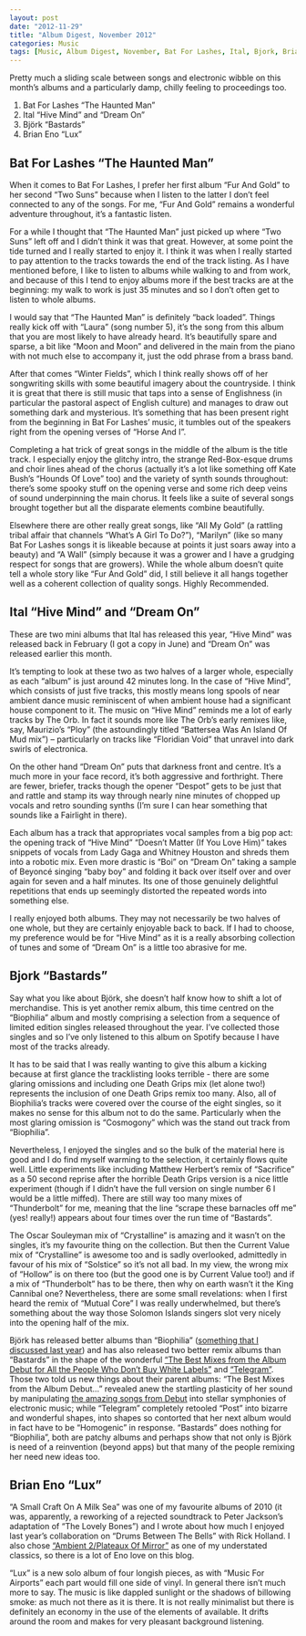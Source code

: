 ```yaml
---
layout: post
date: "2012-11-29"
title: "Album Digest, November 2012"
categories: Music
tags: [Music, Album Digest, November, Bat For Lashes, Ital, Bjork, Brian Eno]
---
```


Pretty much a sliding scale between songs and electronic wibble on this month’s albums and a particularly damp, chilly feeling to proceedings too.

1. Bat For Lashes “The Haunted Man”
2. Ital “Hive Mind” and “Dream On”
3. Björk “Bastards”
4. Brian Eno “Lux”

## Bat For Lashes “The Haunted Man”

When it comes to Bat For Lashes, I prefer her first album “Fur And Gold” to her second “Two Suns” because when I listen to the latter I don’t feel connected to any of the songs. For me, “Fur And Gold” remains a wonderful adventure throughout, it’s a fantastic listen.

For a while I thought that “The Haunted Man” just picked up where “Two Suns” left off and I didn’t think it was that great. However, at some point the tide turned and I really started to enjoy it. I think it was when I really started to pay attention to the tracks towards the end of the track listing. As I have mentioned before, I like to listen to albums while walking to and from work, and because of this I tend to enjoy albums more if the best tracks are at the beginning: my walk to work is just 35 minutes and so I don’t often get to listen to whole albums.

I would say that “The Haunted Man” is definitely “back loaded”. Things really kick off with “Laura” (song number 5), it’s the song from this album that you are most likely to have already heard. It’s beautifully spare and sparse, a bit like “Moon and Moon” and delivered in the main from the piano with not much else to accompany it, just the odd phrase from a brass band.

After that comes “Winter Fields”, which I think really shows off of her songwriting skills with some beautiful imagery about the countryside. I think it is great that there is still music that taps into a sense of Englishness (in particular the pastoral aspect of English culture) and manages to draw out something dark and mysterious. It’s something that has been present right from the beginning in Bat For Lashes’ music, it tumbles out of the speakers right from the opening verses of “Horse And I”.

Completing a hat trick of great songs in the middle of the album is the title track. I especially enjoy the glitchy intro, the strange Red-Box-esque drums and choir lines ahead of the chorus (actually it’s a lot like something off Kate Bush’s “Hounds Of Love” too) and the variety of synth sounds throughout: there’s some spooky stuff on the opening verse and some rich deep veins of sound underpinning the main chorus. It feels like a suite of several songs brought together but all the disparate elements combine beautifully.

Elsewhere there are other really great songs, like “All My Gold” (a rattling tribal affair that channels “What’s A Girl To Do?”), “Marilyn” (like so many Bat For Lashes songs it is likeable because at points it just soars away into a beauty) and “A Wall” (simply because it was a grower and I have a grudging respect for songs that are growers). While the whole album doesn’t quite tell a whole story like “Fur And Gold” did, I still believe it all hangs together well as a coherent collection of quality songs. Highly Recommended.

## Ital “Hive Mind” and “Dream On”

These are two mini albums that Ital has released this year, “Hive Mind” was released back in February (I got a copy in June) and “Dream On” was released earlier this month.

It’s tempting to look at these two as two halves of a larger whole, especially as each “album” is just around 42 minutes long. In the case of “Hive Mind”, which consists of just five tracks, this mostly means long spools of near ambient dance music reminiscent of when ambient house had a significant house component to it. The music on “Hive Mind” reminds me a lot of early tracks by The Orb. In fact it sounds more like The Orb’s early remixes like, say, Maurizio’s “Ploy” (the astoundingly titled “Battersea Was An Island Of Mud mix”) – particularly on tracks like “Floridian Void” that unravel into dark swirls of electronica.

On the other hand “Dream On” puts that darkness front and centre. It’s a much more in your face record, it’s both aggressive and forthright. There are fewer, briefer, tracks though the opener “Despot” gets to be just that and rattle and stamp its way through nearly nine minutes of chopped up vocals and retro sounding synths (I’m sure I can hear something that sounds like a Fairlight in there).

Each album has a track that appropriates vocal samples from a big pop act: the opening track of “Hive Mind” “Doesn’t Matter (If You Love Him)” takes snippets of vocals from Lady Gaga and Whitney Houston and shreds them into a robotic mix. Even more drastic is “Boi” on “Dream On” taking a sample of Beyoncé singing “baby boy” and folding it back over itself over and over again for seven and a half minutes. Its one of those genuinely delightful repetitions that ends up seemingly distorted the repeated words into something else.

I really enjoyed both albums. They may not necessarily be two halves of one whole, but they are certainly enjoyable back to back. If I had to choose, my preference would be for “Hive Mind” as it is a really absorbing collection of tunes and some of “Dream On” is a little too abrasive for me.

## Bjork “Bastards”

Say what you like about Björk, she doesn’t half know how to shift a lot of merchandise. This is yet another remix album, this time centred on the “Biophilia” album and mostly comprising a selection from a sequence of limited edition singles released throughout the year. I’ve collected those singles and so I’ve only listened to this album on Spotify because I have most of the tracks already.

It has to be said that I was really wanting to give this album a kicking because at first glance the tracklisting looks terrible - there are some glaring omissions and including one Death Grips mix (let alone two!) represents the inclusion of one Death Grips remix too many. Also, all of Biophilia’s tracks were covered over the course of the eight singles, so it makes no sense for this album not to do the same. Particularly when the most glaring omission is “Cosmogony” which was the stand out track from “Biophilia”.

Nevertheless, I enjoyed the singles and so the bulk of the material here is good and I do find myself warming to the selection, it certainly flows quite well. Little experiments like including Matthew Herbert’s remix of “Sacrifice” as a 50 second reprise after the horrible Death Grips version is a nice little experiment (though if I didn’t have the full version on single number 6 I would be a little miffed). There are still way too many mixes of “Thunderbolt” for me, meaning that the line “scrape these barnacles off me” (yes! really!) appears about four times over the run time of “Bastards”.

The Oscar Souleyman mix of “Crystalline” is amazing and it wasn’t on the singles, it’s my favourite thing on the collection. But then the Current Value mix of “Crystalline” is awesome too and is sadly overlooked, admittedly in favour of his mix of “Solstice” so it’s not all bad. In my view, the wrong mix of “Hollow” is on there too (but the good one is by Current Value too!) and if a mix of “Thunderbolt” has to be there, then why on earth wasn’t it the King Cannibal one? Nevertheless, there are some small revelations: when I first heard the remix of “Mutual Core” I was really underwhelmed, but there’s something about the way those Solomon Islands singers slot very nicely into the opening half of the mix.

Björk has released better albums than “Biophilia” ([something that I discussed last year](album-digest-october-2011)) and has also released two better remix albums than “Bastards” in the shape of the wonderful [“The Best Mixes from the Album Debut for All the People Who Don’t Buy White Labels”](http://en.wikipedia.org/wiki/The_Best_Mixes_from_the_Album_Debut_for_All_the_People_Who_Don%27t_Buy_White_Labels) and [“Telegram”](http://en.wikipedia.org/wiki/Telegram_(album)). Those two told us new things about their parent albums: “The Best Mixes from the Album Debut…” revealed anew the startling plasticity of her sound by manipulating [the amazing songs from Debut](uc15) into stellar symphonies of electronic music; while “Telegram” completely retooled “Post” into bizarre and wonderful shapes, into shapes so contorted that her next album would in fact have to be “Homogenic” in response. “Bastards” does nothing for “Biophilia”, both are patchy albums and perhaps show that not only is Björk is need of a reinvention (beyond apps) but that many of the people remixing her need new ideas too.

## Brian Eno “Lux”

“A Small Craft On A Milk Sea” was one of my favourite albums of 2010 (it was, apparently, a reworking of a rejected soundtrack to Peter Jackson’s adaptation of “The Lovely Bones”) and I wrote about how much I enjoyed last year’s collaboration on “Drums Between The Bells” with Rick Holland. I also chose [“Ambient 2/Plateaux Of Mirror”](uc16) as one of my understated classics, so there is a lot of Eno love on this blog.

“Lux” is a new solo album of four longish pieces, as with “Music For Airports” each part would fill one side of vinyl. In general there isn’t much more to say. The music is like dappled sunlight or the shadows of billowing smoke: as much not there as it is there. It is not really minimalist but there is definitely an economy in the use of the elements of available. It drifts around the room and makes for very pleasant background listening.
